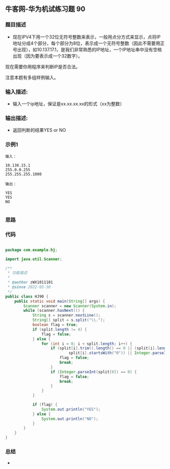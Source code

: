 
## 牛客网-华为机试练习题 90

### 题目描述

*    现在IPV4下用一个32位无符号整数来表示，一般用点分方式来显示，点将IP地址分成4个部分，每个部分为8位，表示成一个无符号整数（因此不需要用正号出现），如10.137.17.1，是我们非常熟悉的IP地址，一个IP地址串中没有空格出现（因为要表示成一个32数字）。

现在需要你用程序来判断IP是否合法。

注意本题有多组样例输入。

### 输入描述:

+  输入一个ip地址，保证是xx.xx.xx.xx的形式（xx为整数）

### 输出描述:

*  返回判断的结果YES or NO

### 示例1

```
输入：

10.138.15.1
255.0.0.255
255.255.255.1000

输出：

YES
YES
NO


```

### 思路

  
  
### 代码
```Java

package com.example.hj;

import java.util.Scanner;

/**
 * 功能描述
 *
 * @author zWX1011101
 * @since 2022-05-30
 */
public class HJ90 {
    public static void main(String[] args) {
        Scanner scanner = new Scanner(System.in);
        while (scanner.hasNext()) {
            String s = scanner.nextLine();
            String[] split = s.split("\\.");
            boolean flag = true;
            if (split.length != 4) {
                flag = false;
            } else {
                for (int i = 0; i < split.length; i++) {
                    if (split[i].trim().length() == 0 || (split[i].length() > 1 &&
                            split[i].startsWith("0")) || Integer.parseInt(split[i]) < 0 || Integer.parseInt(split[i]) > 255) {
                        flag = false;
                        break;
                    }
                    if (Integer.parseInt(split[0]) == 0) {
                        flag = false;
                        break;
                    }
                }
            }

            if (flag) {
                System.out.println("YES");
            } else {
                System.out.println("NO");
            }
        }
    }
}

```
### 总结
*   
